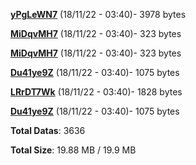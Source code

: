 [**yPgLeWN7**](/data/yPgLeWN7.txt) (18/11/22 - 03:40)- 3978 bytes

[**MiDqvMH7**](/data/MiDqvMH7.txt) (18/11/22 - 03:40)- 323 bytes

[**MiDqvMH7**](/data/MiDqvMH7.txt) (18/11/22 - 03:40)- 323 bytes

[**Du41ye9Z**](/data/Du41ye9Z.txt) (18/11/22 - 03:40)- 1075 bytes

[**LRrDT7Wk**](/data/LRrDT7Wk.txt) (18/11/22 - 03:40)- 1828 bytes

[**Du41ye9Z**](/data/Du41ye9Z.txt) (18/11/22 - 03:40)- 1075 bytes

**Total Datas**: 3636

**Total Size**: 19.88 MB / 19.9 MB